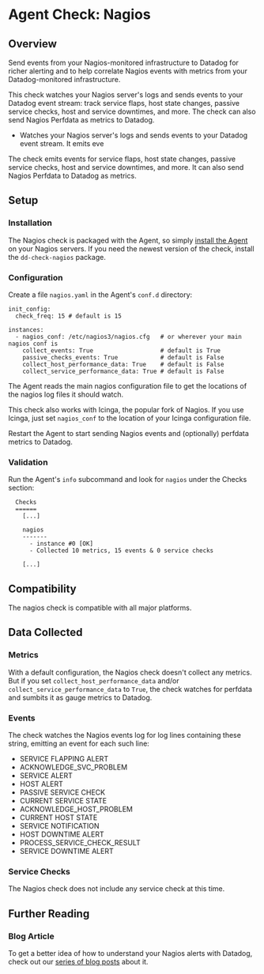 # Agent Check: Nagios

## Overview

Send events from your Nagios-monitored infrastructure to Datadog for richer alerting and to help correlate Nagios events with metrics from your Datadog-monitored infrastructure.

This check watches your Nagios server's logs and sends events to your Datadog event stream: track service flaps, host state changes, passive service checks, host and service downtimes, and more. The check can also send Nagios Perfdata as metrics to Datadog.

* Watches your Nagios server's logs and sends events to your Datadog event stream. It emits eve

The check emits events for service flaps, host state changes, passive service checks, host and service downtimes, and more. It can also send Nagios Perfdata to Datadog as metrics.

## Setup
### Installation

The Nagios check is packaged with the Agent, so simply [install the Agent](https://app.datadoghq.com/account/settings#agent) on your Nagios servers. If you need the newest version of the check, install the `dd-check-nagios` package.

### Configuration

Create a file `nagios.yaml` in the Agent's `conf.d` directory:

```
init_config:
  check_freq: 15 # default is 15

instances:
  - nagios_conf: /etc/nagios3/nagios.cfg   # or wherever your main nagios conf is
    collect_events: True                   # default is True
    passive_checks_events: True            # default is False
    collect_host_performance_data: True    # default is False
    collect_service_performance_data: True # default is False
```

The Agent reads the main nagios configuration file to get the locations of the nagios log files it should watch.

This check also works with Icinga, the popular fork of Nagios. If you use Icinga, just set `nagios_conf` to the location of your Icinga configuration file.

Restart the Agent to start sending Nagios events and (optionally) perfdata metrics to Datadog.

### Validation

Run the Agent's `info` subcommand and look for `nagios` under the Checks section:

```
  Checks
  ======
    [...]

    nagios
    -------
      - instance #0 [OK]
      - Collected 10 metrics, 15 events & 0 service checks

    [...]
```

## Compatibility

The nagios check is compatible with all major platforms.

## Data Collected
### Metrics

With a default configuration, the Nagios check doesn't collect any metrics. But if you set `collect_host_performance_data` and/or `collect_service_performance_data` to `True`, the check watches for perfdata and sumbits it as gauge metrics to Datadog.

### Events

The check watches the Nagios events log for log lines containing these string, emitting an event for each such line:

- SERVICE FLAPPING ALERT
- ACKNOWLEDGE_SVC_PROBLEM
- SERVICE ALERT
- HOST ALERT
- PASSIVE SERVICE CHECK
- CURRENT SERVICE STATE
- ACKNOWLEDGE_HOST_PROBLEM
- CURRENT HOST STATE
- SERVICE NOTIFICATION
- HOST DOWNTIME ALERT
- PROCESS_SERVICE_CHECK_RESULT
- SERVICE DOWNTIME ALERT

### Service Checks
The Nagios check does not include any service check at this time.

## Further Reading
### Blog Article
To get a better idea of how to understand your Nagios alerts with Datadog, check out our [series of blog posts](https://www.datadoghq.com/blog/nagios-monitoring/) about it.
